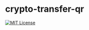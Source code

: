 # crypto-transfer-qr

[![MIT License](http://img.shields.io/badge/license-MIT-blue.svg?style=flat)](LICENSE)
